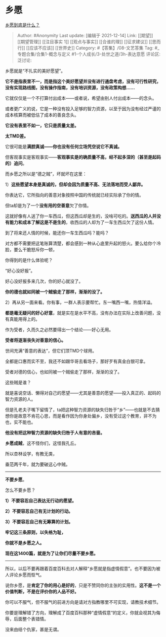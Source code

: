 # 乡愿
[乡愿到底是什么？](https://www.zhihu.com/question/35664768/answer/2269446802)

> Author: #Anonymity
> Last update: [编辑于 2021-12-14]
> Link: [[期望]] [[期望管理]] [[注目事实 1]] [[观点与事实]] [[合谁的理]] [[征求建议]] [[思而行]] [[应该不应该]] [[世界史]]
> Category: #【答集】/08-文艺答集
> Tag: #_专题合集/合集1-概念与定义 #1-个人成长/3-处世之道/3h-表达意愿
> 评论区:
> 泛讨论:

乡愿就是“不扎实的美好愿望”。

**它不是指表里不一，而是指这个美好愿望并没有进行通盘考虑，没有可行性研究，没有实现路线图，没有操作指南，没有培训资源，没有政策构想……**

它就仅仅是一个不打算付出成本——或者说，希望由别人付出成本——的念头。

或者更广义的说，它是一种没有投入足够的智力资源，以至于因为没有经过严谨的成本核算而被低估了成本的善良念头。

**它没有表里不如一，它只是质量太差。**

**太TMD差。**

它很可能是**满腔真诚——你也没有任何立场凭空说它不真诚。**

但客观事实是客观事实——**客观事实是的确质量不高，经不起多深的（甚至是起码的）追问**。

而乡愿之所以是“德之贼”，坏就坏在这里：

1）**这些愿望本身是真诚的，但却会因为质量不高、无法落地而受人鄙弃。**

你表达它，它所指向的善意对象按照中国的传统就已经实际承了你的情。

但ta却是为了一个**没有用的空善意**欠了你情。

这就好像有人送了你一车西瓜，但这西瓜却是生的，没啥可吃的。**送西瓜的人并没有能力和成本了解这是不是生的**，收西瓜的人却为了一车生西瓜欠了这份人情。

到了将来还人情的时候，能还你一车生西瓜吗？能吗？

对方都不需要把这笔账算清楚，都会感到一种从心底里升起的怒火。要么给你个冷脸，要么干脆怒斥你一顿，

你得到的是什么体验呢？

“好心没好报”。

好心没好报多来几次，你的好心就没了。

**你的德也就如同被一个贼偷走了那样，渐渐的没了。**

2）再从另一面来看。你有事，一群人表示要帮忙。东一嘴西一嘴，热情洋溢。

**都是毫无疑问的好心好意**，就是实在是水平不高，没有办法在实际上改善问题，没有真能用得上的。

作为受者，久而久之必然要得出一个结论——好心无用。

**受者将逐渐丧失对善意的信心。**

世间充满“善意的表达”，但它们顶TMD个球用。

全都是口惠而实不至，我还不如跟华哥去看场子，那好歹有真金白银可拿。

受者对德的信心，也如同被一个贼偷走了那样，渐渐的没了。

这些贼是谁？

就是喜说空话、懒得对自己的愿望——尤其是善意的愿望——投入真正的、起码的智力资源的人。

但是孔老夫子嘴下留情了，ta把这种智力资源的缺失归咎于“乡”——也就是不去猜想你是故意不肯花心思，而是看作因为你身处偏乡，没有受过这个教育，非不为也，实不能也。

**他没有把这种智力资源的缺失归咎于人有意的吝啬。**

**乡愿成贼**，这不怪你们，这怪我孔丘。

所以杏林设学，有教无类，

垂范两千年，就为要破这心中贼。

---

**不要乡愿**。

怎么不要乡愿？

**1）不要容忍自己表达无行动的愿望。**

**2）不要容忍自己有无计划的行动。**

**3）不要容忍自己有无筹算的计划。**

**牢记这三条原则，以失格为耻，**

**你就不是乡愿之人。**

**现在这1400篇，就是为了让你们尽量不要乡愿。**

---

所以，以后不要再跟着百度百科去对人解释“乡愿就是指虚情假意”。也不要因为被人评论乡愿而怄气。

说你乡愿，是**肯定了你的用心是好的**，只是不赞同你的主张的实用性。**这不是一个价值判断，不是在评价你的人品不好。**

你可以不服气，但不服气的前进方向是请对方指教哪里不可实现，请教技术细节。

你要是理解错了方向，理解成了百度百科那种“虚情假意“的定义，你就会视其为侮辱，后面整个表错情。

没来由结个仇家，甚是无谓。
